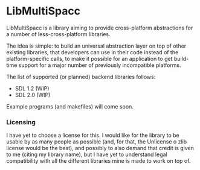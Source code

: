 # LibMultiSpacc

LibMultiSpacc is a library aiming to provide cross-platform abstractions for a number of less-cross-platform libraries.

The idea is simple: to build an universal abstraction layer on top of other existing libraries, that developers can use in their code instead of the platform-specific calls, to make it possible for an application to get build-time support for a major number of previously incompatible platforms.

The list of supported (or planned) backend libraries follows:

- SDL 1.2 (WIP)
- SDL 2.0 (WIP)

Example programs (and makefiles) will come soon.

### Licensing

I have yet to choose a license for this. I would like for the library to be usable by as many people as possible (and, for that, the Unlicense o zlib license would be the best), and possibly to also demand that credit is given to me (citing my library name), but I have yet to understand legal compatibility with all the different libraries mine is made to work on top of.
